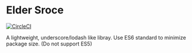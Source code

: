# Elder Sroce

[![CircleCI](https://circleci.com/gh/wabilin/elder-score.js/tree/master.svg?style=svg)](https://circleci.com/gh/wabilin/elder-score.js/tree/master)

A lightweight, underscore/lodash like libray.
Use ES6 standard to minimize package size. (Do not support ES5)
